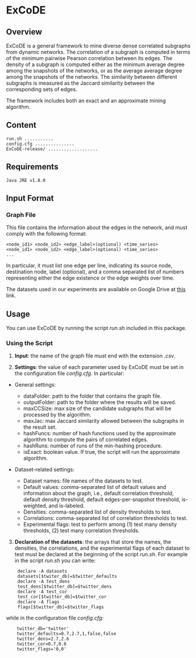 # ExCoDE


## Overview

ExCoDE is a general framework to mine diverse dense correlated subgraphs from dynamic networks. The correlation of a subgraph is computed in terms of the minimum pairwise Pearson correlation between its edges. The density of a subgraph is computed either as the minimum average degree among the snapshots of the networks, or as the average average degree among the snapshots of the networks. The similarity between different subgraphs is measured as the Jaccard similarity between the corresponding sets of edges.

The framework includes both an exact and an approximate mining algorithm. 

## Content
	run.sh ...........
	config.cfg ...............
	ExCoDE-release/ ...................

## Requirements
	Java JRE v1.8.0

## Input Format

### Graph File
This file contains the information about the edges in the network, and must comply with the following format:

	<node_id1> <node_id2> <edge_label>(optional) <time_series>
	<node_id1> <node_id2> <edge_label>(optional) <time_series>
	...

In particular, it must list one edge per line, indicating its source node, destination node, label (optional), and a comma separated list of numbers representing either the edge existence or the edge weights over time. 

The datasets used in our experiments are available on Google Drive at 
[this](https://drive.google.com/open?id=1HeueR-JOImhC2TGZ5wwKWvvjk5fS9N-X) link.

## Usage
You can use ExCoDE by running the script *run.sh* included in this package.

### Using the Script

1. **Input**: the name of the graph file must end with the extension *.csv*.

2. **Settings**: the value of each parameter used by ExCoDE must be set in the configuration file *config.cfg*. In particular:
 * General settings:
    * dataFolder: path to the folder that contains the graph file.
    * outputFolder: path to the folder where the results will be saved.
    * maxCCSize: max size of the candidate subgraphs that will be processed by the algorithm.
    * maxJac: max Jaccard similarity allowed between the subgraphs in the result set.
    * hashFuncs: number of hash functions used by the approximate algorithm to compute the pairs of correlated edges.
    * hashRuns: number of runs of the min-hashing procedure.
    * isExact: boolean value. If true, the script will run the approximate algorithm.

 * Dataset-related settings:
    * Dataset names: file names of the datasets to test.
    * Default values: comma-separated list of default values and information about the graph, i.e., default correlation threshold, default density threshold, default edges-per-snapshot threshold, is-weighted, and is-labeled.
    * Densities: comma-separated list of density thresholds to test.
    * Correlations: comma-separated list of correlation thresholds to test.
    * Experimental flags: test to perform among (1) test many density thresholds, (2) test many correlation thresholds.
    
3. **Declaration of the datasets**: the arrays that store the names, the densities, the correlations, and the experimental flags of each dataset to test must be declared at the beginning of the script *run.sh*. For example in the script *run.sh* you can write:
        
        declare -A datasets
        datasets[$twiter_db]=$twitter_defaults
        declare -A test_dens
        test_dens[$twitter_db]=$twitter_dens
        declare -A test_cor
        test_cor[$twitter_db]=$twitter_cor
        declare -A flags
        flags[$twitter_db]=$twitter_flags

  while in the configuration file *config.cfg*:

        twitter_db='twitter'
        twitter_defaults=0.7,2.7,1,false,false
        twitter_dens=2.7,2.6
        twitter_cor=0.7,0.8
        twitter_flags='0,0'